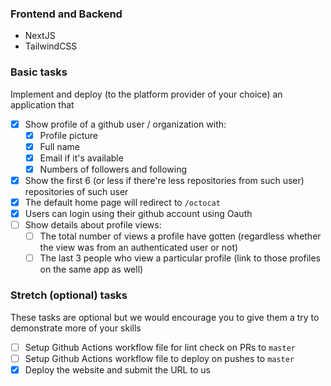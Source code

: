 ### Frontend and Backend
- NextJS 
- TailwindCSS

### Basic tasks

Implement and deploy (to the platform provider of your choice) an application that

- [x] Show profile of a github user / organization with:
  - [x] Profile picture
  - [x] Full name
  - [x] Email if it's available
  - [x] Numbers of followers and following
- [x] Show the first 6 (or less if there're less repositories from such user) repositories of such user
- [x] The default home page will redirect to `/octocat`
- [x] Users can login using their github account using Oauth
- [ ] Show details about profile views:
  - [ ] The total number of views a profile have gotten (regardless whether the view was from an authenticated user or not)
  - [ ] The last 3 people who view a particular profile (link to those profiles on the same app as well)

### Stretch (optional) tasks

These tasks are optional but we would encourage you to give them a try to demonstrate more of your skills

- [ ] Setup Github Actions workflow file for lint check on PRs to `master`
- [ ] Setup Github Actions workflow file to deploy on pushes to `master`
- [x] Deploy the website and submit the URL to us
